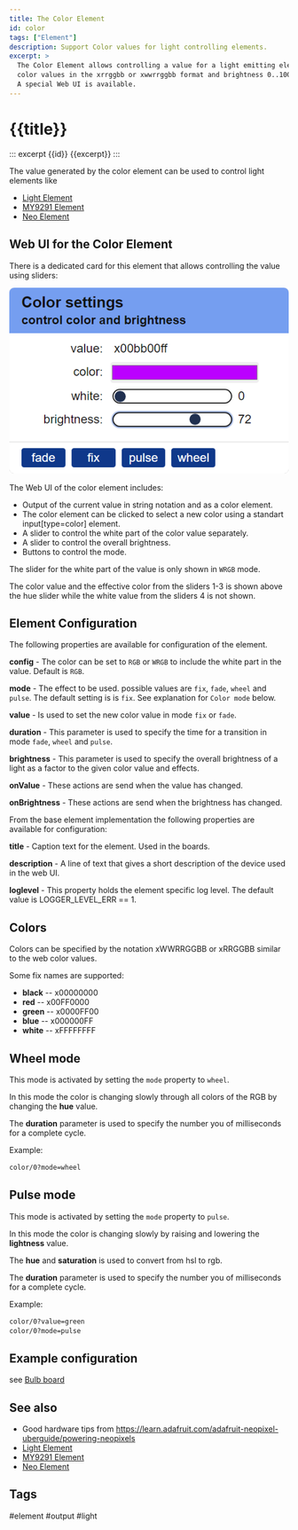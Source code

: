 ```yaml
---
title: The Color Element
id: color
tags: ["Element"]
description: Support Color values for light controlling elements. 
excerpt: >
  The Color Element allows controlling a value for a light emitting element using the
  color values in the xrrggbb or xwwrrggbb format and brightness 0..100.
  A special Web UI is available.
---
```


# {{title}}

::: excerpt {{id}}
{{excerpt}}
:::

The value generated by the color element can be used to control light elements like
* [Light Element](/elements/light.md)
* [MY9291 Element](/elements/my9291.md)
* [Neo Element](/elements/neo.md)


## Web UI for the Color Element

There is a dedicated card for this element that allows controlling the value using sliders:

![Color Element Web UI](/elements/colorui.png)

The Web UI of the color element includes:
* Output of the current value in string notation and as a color element.
* The color element can be clicked to select a new color using a standart input[type=color] element.
* A slider to control the white part of the color value separately.
* A slider to control the overall brightness.
* Buttons to control the mode. 

The slider for the white part of the value is only shown in `WRGB` mode.

The color value and the effective color from the sliders 1-3 is shown above the hue slider
while the white value from the sliders 4 is not shown.

## Element Configuration

<object data="/element.svg?color" type="image/svg+xml"></object>

The following properties are available for configuration of the element.

**config** - The color can be set to `RGB` or `WRGB` to include the white part in the value. Default is `RGB`.

**mode** - The effect to be used. possible values are `fix`, `fade`, `wheel` and `pulse`.
The default setting is is `fix`.
See explanation for `Color mode` below. 

**value** - Is used to set the new color value in mode `fix` or `fade`.

**duration** - This parameter is used to specify the time for a transition in mode `fade`, `wheel` and `pulse`.

**brightness** - This parameter is used to specify the overall brightness of a light as a factor to the given color value
and effects.

**onValue** - These actions are send when the value has changed.

**onBrightness** - These actions are send when the brightness has changed.


From the base element implementation the following properties are available for configuration:

**title** - Caption text for the element. Used in the boards.

**description** - A line of text that gives a short description of the device used in the web UI.

**loglevel** - This property holds the element specific log level. The default value is LOGGER_LEVEL_ERR == 1. 

<!-- 
TODO:
**useState** - This configuration can be set to true to persist the current color and brightness values in the state memory.
-->


## Colors

Colors can be specified by the notation xWWRRGGBB or xRRGGBB similar to the web color values.

Some fix names are supported:

* **black** -- x00000000
* **red**   -- x00FF0000
* **green** -- x0000FF00
* **blue**  -- x000000FF
* **white** -- xFFFFFFFF


## Wheel mode

This mode is activated by setting the `mode` property to `wheel`.

In this mode the color is changing slowly through all colors of the RGB by changing the **hue** value.

The **duration** parameter is used to specify the number you of milliseconds for a complete cycle.

Example:

``` txt
color/0?mode=wheel
```

## Pulse mode

This mode is activated by setting the `mode` property to `pulse`.

In this mode the color is changing slowly by raising and lowering the **lightness** value.

The **hue** and **saturation** is used to convert from hsl to rgb.

The **duration** parameter is used to specify the number you of milliseconds for a complete cycle.

Example:

``` txt
color/0?value=green
color/0?mode=pulse
```

## Example configuration

see [Bulb board](/boards/bulb.md)


## See also

* Good hardware tips from <https://learn.adafruit.com/adafruit-neopixel-uberguide/powering-neopixels>
* [Light Element](/elements/light.md)
* [MY9291 Element](/elements/my9291.md)
* [Neo Element](/elements/neo.md)


## Tags

#element #output #light
